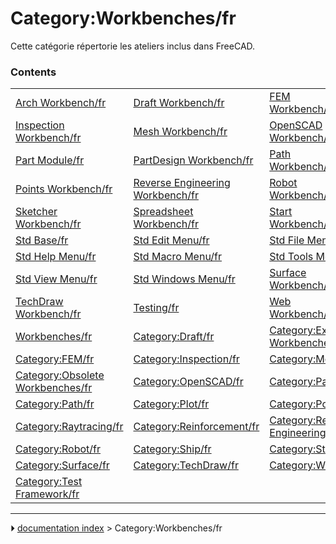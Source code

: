 # Category:Workbenches/fr
Cette catégorie répertorie les ateliers inclus dans FreeCAD.

### Contents

|     |     |     |
| --- | --- | --- |
| [Arch Workbench/fr](Arch_Workbench/fr.md) | [Draft Workbench/fr](Draft_Workbench/fr.md) | [FEM Workbench/fr](FEM_Workbench/fr.md) |
| [Inspection Workbench/fr](Inspection_Workbench/fr.md) | [Mesh Workbench/fr](Mesh_Workbench/fr.md) | [OpenSCAD Workbench/fr](OpenSCAD_Workbench/fr.md) |
| [Part Module/fr](Part_Module/fr.md) | [PartDesign Workbench/fr](PartDesign_Workbench/fr.md) | [Path Workbench/fr](Path_Workbench/fr.md) |
| [Points Workbench/fr](Points_Workbench/fr.md) | [Reverse Engineering Workbench/fr](Reverse_Engineering_Workbench/fr.md) | [Robot Workbench/fr](Robot_Workbench/fr.md) |
| [Sketcher Workbench/fr](Sketcher_Workbench/fr.md) | [Spreadsheet Workbench/fr](Spreadsheet_Workbench/fr.md) | [Start Workbench/fr](Start_Workbench/fr.md) |
| [Std Base/fr](Std_Base/fr.md) | [Std Edit Menu/fr](Std_Edit_Menu/fr.md) | [Std File Menu/fr](Std_File_Menu/fr.md) |
| [Std Help Menu/fr](Std_Help_Menu/fr.md) | [Std Macro Menu/fr](Std_Macro_Menu/fr.md) | [Std Tools Menu/fr](Std_Tools_Menu/fr.md) |
| [Std View Menu/fr](Std_View_Menu/fr.md) | [Std Windows Menu/fr](Std_Windows_Menu/fr.md) | [Surface Workbench/fr](Surface_Workbench/fr.md) |
| [TechDraw Workbench/fr](TechDraw_Workbench/fr.md) | [Testing/fr](Testing/fr.md) | [Web Workbench/fr](Web_Workbench/fr.md) |
| [Workbenches/fr](Workbenches/fr.md) | [Category:Draft/fr](Category_Draft/fr.md) | [Category:External Workbenches/fr](Category_External_Workbenches/fr.md) |
| [Category:FEM/fr](Category_FEM/fr.md) | [Category:Inspection/fr](Category_Inspection/fr.md) | [Category:Mesh/fr](Category_Mesh/fr.md) |
| [Category:Obsolete Workbenches/fr](Category_Obsolete_Workbenches/fr.md) | [Category:OpenSCAD/fr](Category_OpenSCAD/fr.md) | [Category:Part/fr](Category_Part/fr.md) |
| [Category:Path/fr](Category_Path/fr.md) | [Category:Plot/fr](Category_Plot/fr.md) | [Category:Points/fr](Category_Points/fr.md) |
| [Category:Raytracing/fr](Category_Raytracing/fr.md) | [Category:Reinforcement/fr](Category_Reinforcement/fr.md) | [Category:Reverse Engineering/fr](Category_Reverse_Engineering/fr.md) |
| [Category:Robot/fr](Category_Robot/fr.md) | [Category:Ship/fr](Category_Ship/fr.md) | [Category:Start/fr](Category_Start/fr.md) |
| [Category:Surface/fr](Category_Surface/fr.md) | [Category:TechDraw/fr](Category_TechDraw/fr.md) | [Category:Web/fr](Category_Web/fr.md) |
| [Category:Test Framework/fr](Category_Test_Framework/fr.md) |



---
⏵ [documentation index](../README.md) > Category:Workbenches/fr
